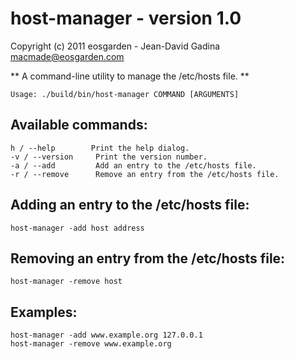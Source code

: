 host-manager - version 1.0
==========================

Copyright (c) 2011 eosgarden - Jean-David Gadina <macmade@eosgarden.com>

** A command-line utility to manage the /etc/hosts file. **

    Usage: ./build/bin/host-manager COMMAND [ARGUMENTS]

Available commands:
-------------------

    h / --help        Print the help dialog.
    -v / --version     Print the version number.
    -a / --add         Add an entry to the /etc/hosts file.
    -r / --remove      Remove an entry from the /etc/hosts file.

Adding an entry to the /etc/hosts file:
---------------------------------------

    host-manager -add host address

Removing an entry from the /etc/hosts file:
-------------------------------------------

    host-manager -remove host

Examples:
---------

    host-manager -add www.example.org 127.0.0.1
    host-manager -remove www.example.org
